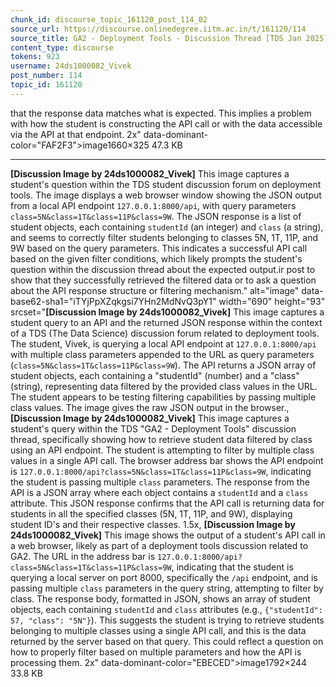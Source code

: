 ```yaml
---
chunk_id: discourse_topic_161120_post_114_02
source_url: https://discourse.onlinedegree.iitm.ac.in/t/161120/114
source_title: GA2 - Deployment Tools - Discussion Thread [TDS Jan 2025]
content_type: discourse
tokens: 923
username: 24ds1000082_Vivek
post_number: 114
topic_id: 161120
---
```


 that the response data matches what is expected. This implies a problem with how the student is constructing the API call or with the data accessible via the API at that endpoint. 2x" data-dominant-color="FAF2F3">image1660×325 47.3 KB

---

**[Discussion Image by 24ds1000082_Vivek]** This image captures a student's question within the TDS student discussion forum on deployment tools. The image displays a web browser window showing the JSON output from a local API endpoint `127.0.0.1:8000/api`, with query parameters `class=5N&class=1T&class=11P&class=9W`. The JSON response is a list of student objects, each containing `studentId` (an integer) and `class` (a string), and seems to correctly filter students belonging to classes 5N, 1T, 11P, and 9W based on the query parameters. This indicates a successful API call based on the given filter conditions, which likely prompts the student's question within the discussion thread about the expected output.ir post to show that they successfully retrieved the filtered data or to ask a question about the API response structure or filtering mechanism." alt="image" data-base62-sha1="iTYjPpXZqkgsi7YHn2MdNvQ3pY1" width="690" height="93" srcset="**[Discussion Image by 24ds1000082_Vivek]** This image captures a student query to an API and the returned JSON response within the context of a TDS (The Data Science) discussion forum related to deployment tools. The student, Vivek, is querying a local API endpoint at `127.0.0.1:8000/api` with multiple class parameters appended to the URL as query parameters (`class=5N&class=1T&class=11P&class=9W`). The API returns a JSON array of student objects, each containing a "studentId" (number) and a "class" (string), representing data filtered by the provided class values in the URL. The student appears to be testing filtering capabilities by passing multiple class values. The image gives the raw JSON output in the browser., **[Discussion Image by 24ds1000082_Vivek]** This image captures a student's query within the TDS "GA2 - Deployment Tools" discussion thread, specifically showing how to retrieve student data filtered by class using an API endpoint. The student is attempting to filter by multiple class values in a single API call. The browser address bar shows the API endpoint is `127.0.0.1:8000/api?class=5N&class=1T&class=11P&class=9W`, indicating the student is passing multiple `class` parameters. The response from the API is a JSON array where each object contains a `studentId` and a `class` attribute. This JSON response confirms that the API call is returning data for students in all the specified classes (5N, 1T, 11P, and 9W), displaying student ID's and their respective classes. 1.5x, **[Discussion Image by 24ds1000082_Vivek]** This image shows the output of a student's API call in a web browser, likely as part of a deployment tools discussion related to GA2. The URL in the address bar is `127.0.0.1:8000/api?class=5N&class=1T&class=11P&class=9W`, indicating that the student is querying a local server on port 8000, specifically the `/api` endpoint, and is passing multiple `class` parameters in the query string, attempting to filter by class. The response body, formatted in JSON, shows an array of student objects, each containing `studentId` and `class` attributes (e.g., `{"studentId": 57, "class": "5N"}`). This suggests the student is trying to retrieve students belonging to multiple classes using a single API call, and this is the data returned by the server based on that query. This could reflect a question on how to properly filter based on multiple parameters and how the API is processing them. 2x" data-dominant-color="EBECED">image1792×244 33.8 KB
